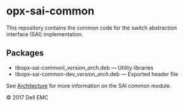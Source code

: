 # opx-sai-common
This repository contains the common code for the switch abstraction interface (SAI) implementation. 

## Packages
- libopx-sai-commonl\_*version*\_*arch*.deb — Utility libraries  
- libopx-sai-common-dev\_*version*\_*arch*.deb — Exported header file  

See [Architecture](https://github.com/open-switch/opx-docs/wiki/Architecture) for more information on the SAI common module.

© 2017 Dell EMC
